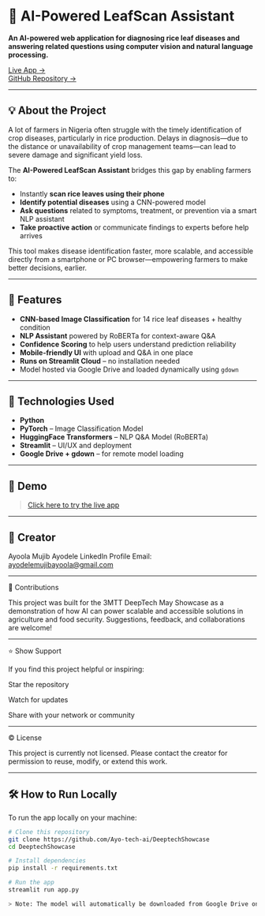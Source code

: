 # 🌾 AI-Powered LeafScan Assistant

**An AI-powered web application for diagnosing rice leaf diseases and answering related questions using computer vision and natural language processing.**

[Live App →](https://smartagric4ai.streamlit.app)  
[GitHub Repository →](https://github.com/Ayo-tech-ai/DeeptechShowcase)

---

## 💡 About the Project

A lot of farmers in Nigeria often struggle with the timely identification of crop diseases, particularly in rice production. Delays in diagnosis—due to the distance or unavailability of crop management teams—can lead to severe damage and significant yield loss.

The **AI-Powered LeafScan Assistant** bridges this gap by enabling farmers to:

- Instantly **scan rice leaves using their phone**
- **Identify potential diseases** using a CNN-powered model
- **Ask questions** related to symptoms, treatment, or prevention via a smart NLP assistant
- **Take proactive action** or communicate findings to experts before help arrives

This tool makes disease identification faster, more scalable, and accessible directly from a smartphone or PC browser—empowering farmers to make better decisions, earlier.

---

## 🚀 Features

- **CNN-based Image Classification** for 14 rice leaf diseases + healthy condition
- **NLP Assistant** powered by RoBERTa for context-aware Q&A
- **Confidence Scoring** to help users understand prediction reliability
- **Mobile-friendly UI** with upload and Q&A in one place
- **Runs on Streamlit Cloud** – no installation needed
- Model hosted via Google Drive and loaded dynamically using `gdown`

---

## 🧠 Technologies Used

- **Python**
- **PyTorch** – Image Classification Model
- **HuggingFace Transformers** – NLP Q&A Model (RoBERTa)
- **Streamlit** – UI/UX and deployment
- **Google Drive + gdown** – for remote model loading

---

## 🔗 Demo

> [Click here to try the live app](https://smartagric4ai.streamlit.app)

---

## 👤 Creator


Ayoola Mujib Ayodele
LinkedIn Profile
Email: ayodelemujibayoola@gmail.com


---

🤝 Contributions

This project was built for the 3MTT DeepTech May Showcase as a demonstration of how AI can power scalable and accessible solutions in agriculture and food security.
Suggestions, feedback, and collaborations are welcome!


---

⭐ Show Support

If you find this project helpful or inspiring:

Star the repository

Watch for updates

Share with your network or community



---

© License

This project is currently not licensed.
Please contact the creator for permission to reuse, modify, or extend this work.

---


## 🛠 How to Run Locally

To run the app locally on your machine:

```bash
# Clone this repository
git clone https://github.com/Ayo-tech-ai/DeeptechShowcase
cd DeeptechShowcase

# Install dependencies
pip install -r requirements.txt

# Run the app
streamlit run app.py

> Note: The model will automatically be downloaded from Google Drive on first run.
